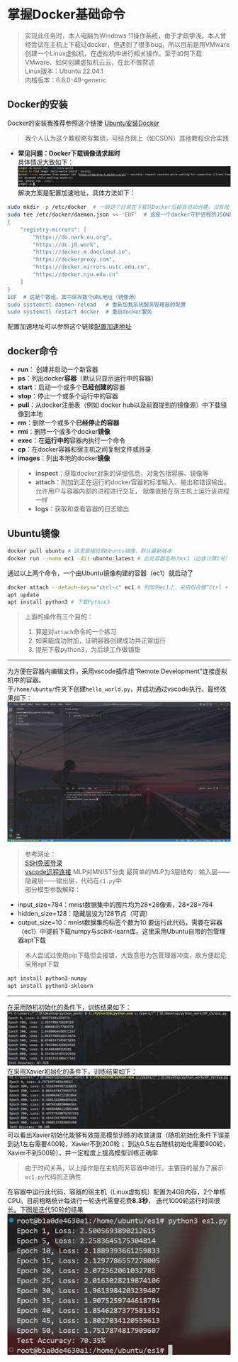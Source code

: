 # 掌握Docker基础命令
> 实现此任务时，本人电脑为Windows 11操作系统，由于才疏学浅，本人曾经尝试在主机上下载过docker，但遇到了很多bug，所以目前是用VMware
创建一个Linux虚拟机，在虚拟机中进行相关操作。至于如何下载VMware、如何创建虚拟机云云，在此不做赘述  
Linux版本：Ubuntu 22.04.1  
内核版本：6.8.0-49-generic
## Docker的安装
Docker的安装我推荐参照这个链接
[Ubuntu安装Docker](https://vuepress.mirror.docker-pUractice.com/install/ubuntu/ "Ubuntu安装Docker")  
> 我个人认为这个教程略有繁琐，可结合网上（如CSDN）其他教程综合实践
- **常见问题：Docker下载镜像请求超时**  
具体情况大致如下：  
![Docker下载镜像请求超时](images/Docker下载镜像请求超时.PNG "Docker下载镜像请求超时")  
解决方案是配置加速地址，具体方法如下：  
```bash
sudo mkdir -p /etc/docker  # 一般这个目录在下载完Docker后都会自动创建，没有就手动创建
sudo tee /etc/docker/daemon.json <<-'EOF'  # 这是一个docker守护进程的JSON配置文件
{
    "registry-mirrors": [
        "https://do.nark.eu.org",
        "https://dc.j8.work",
        "https://docker.m.daocloud.io",
        "https://dockerproxy.com",
        "https://docker.mirrors.ustc.edu.cn",
        "https://docker.nju.edu.cn"
    ]
} 
EOF  # 这是个数组，其中保存数个URL地址（镜像源）
sudo systemctl daemon-reload   # 重新加载系统服务管理器的配置
sudo systemctl restart docker  # 重启docker服务
```  
配置加速地址可以参照这个链接[配置加速地址](https://blog.csdn.net/weixin_50160384/article/details/139861337 "配置加速地址")
## docker命令
- **run**： 创建并启动一个新容器
- **ps**：列出docker**容器**（默认只显示运行中的容器）
- **start**：启动一个或多个**已经创建的**容器
- **stop**：停止一个或多个运行中的容器
- **pull**：从docker注册表（例如 docker hub以及前面提到的镜像源）中下载镜像到本地
- **rm**：删除一个或多个**已经停止的容器**
- **rmi**：删除一个或多个docker**镜像**
- **exec**：在**运行中的**容器内执行一个命令
- **cp**：在docker容器和宿主机之间复制文件或目录
- **images**：列出本地的docker**镜像**
> - **inspect**：获取docker对象的详细信息，对象包括容器、镜像等
> - **attach**：附加到正在运行的docker容器的标准输入、输出和错误输出。允许用户与容器内部的进程进行交互，
就像直接在宿主机上运行该进程一样
> - **logs**：获取和查看容器的日志输出
## Ubuntu镜像
```bash
docker pull ubuntu # 这里直接拉取Ubuntu镜像，默认最新版本
docker run --name ec1 -dit ubuntu:latest # 此处容器名称为ec1（边缘计算1号）
```
通过以上两个命令，一个由Ubuntu镜像构建的容器（ec1）就启动了  
```bash
docker attach --detach-keys="ctrl-c" ec1 # 附加到ec1上，采用组合键“Ctrl + C”断开附加
apt update
apt install python3 # 下载Python3
```
> 上面的操作有三个目的：  
> 1. 算是对`attach`命令的一个练习
> 2. 如果能成功附加，证明容器创建成功并正常运行
> 3. 提前下载python3，为后续工作做铺垫

---

为方便在容器内编辑文件，采用vscode插件组“Remote Development”连接虚拟机中的容器。  
于`/home/ubuntu/`件夹下创建`hello_world.py`，并成功通过vscode执行，最终效果如下：  
![vscode连接容器](images/vscode连接容器.PNG "vscode连接容器")  
> 参考网址：  
[SSH免密登录](https://blog.csdn.net/savet/article/details/131683156 "SSH免密登录")  
[vscode远程连接](https://blog.csdn.net/weixin_40641725/article/details/105512106 "vscode远程连接")
 MLP对MNIST分类
最简单的MLP为3层结构：输入层——隐藏层——输出层，代码在`c1.py`中  
部分模型参数解释：
- input_size=784：mnist数据集中的图片均为28\*28像素，28*28=784
- hidden_size=128：隐藏层设为128节点（可调）
- output_size=10：mnist数据集的标签个数为10
要运行此代码，需要在容器（ec1）中提前下载numpy与scikit-learn库。这里采用Ubuntu自带的包管理器apt下载
> 本人尝试过使用pip下载但会报错，大致意思为包管理器冲突，故方便起见采用apt下载
```bash
apt install python3-numpy
apt install python3-sklearn
```

---

在采用随机初始化的条件下，训练结果如下：
![随机初始化训练](images/随机初始化训练.png "随机初始化训练")
在采用Xavier初始化的条件下，训练结果如下：
![Xavier初始化训练](images/Xavier初始化训练.png "Xavier初始化训练")
可以看出Xavier初始化能够有效提高模型训练的收敛速度（随机初始化条件下误差到达1左右需要400轮，Xavier不到200轮；
到达0.5左右随机初始化需要900轮，Xavier不到500轮），并一定程度上提高模型训练正确率
> 由于时间关系，以上操作是在主机而非容器中进行。主要目的是为了展示`ec1.py`代码的正确性

在容器中运行此代码，容器的宿主机（Linux虚拟机）配置为4GB内存，2个单核CPU。目前粗略统计每进行一轮迭代需要花费**8.3秒**，
迭代1000轮运行时间很长。下图是迭代50轮的结果
![容器训练迭代50轮](images/容器训练迭代50轮.png "容器训练迭代50轮")